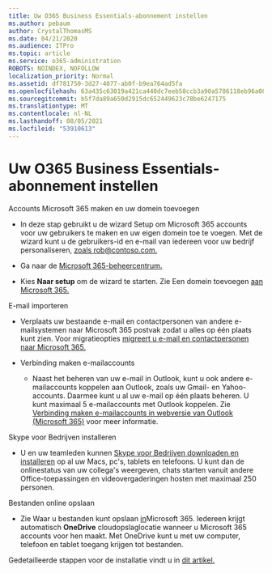 ```yaml
---
title: Uw O365 Business Essentials-abonnement instellen
ms.author: pebaum
author: CrystalThomasMS
ms.date: 04/21/2020
ms.audience: ITPro
ms.topic: article
ms.service: o365-administration
ROBOTS: NOINDEX, NOFOLLOW
localization_priority: Normal
ms.assetid: df781750-3d27-4077-ab0f-b9ea764ad5fa
ms.openlocfilehash: 63a435c63019a421ca440dc7eeb58ccb3a90a5786118eb96a081f60a10e7d0b8
ms.sourcegitcommit: b5f7da89a650d2915dc652449623c78be6247175
ms.translationtype: MT
ms.contentlocale: nl-NL
ms.lasthandoff: 08/05/2021
ms.locfileid: "53910613"
---
```

# <a name="setting-up-your-o365-business-essentials-subscription"></a>Uw O365 Business Essentials-abonnement instellen

Accounts Microsoft 365 maken en uw domein toevoegen
  
- In deze stap gebruikt u de wizard Setup om Microsoft 365 accounts voor uw gebruikers te maken en uw eigen domein toe te voegen. Met de wizard kunt u de gebruikers-id en e-mail van iedereen voor uw bedrijf personaliseren, [zoals rob@contoso.com.](mailto:rob@contoso.com)
    
- Ga naar de [Microsoft 365-beheercentrum.](https://login.partner.microsoftonline.cn/)
    
- Kies **Naar setup** om de wizard te starten. Zie Een domein toevoegen [aan Microsoft 365.](https://docs.microsoft.com/microsoft-365/admin/setup/add-domain)
    
E-mail importeren
  
- Verplaats uw bestaande e-mail en contactpersonen van andere e-mailsystemen naar Microsoft 365 postvak zodat u alles op één plaats kunt zien. Voor migratieopties [migreert u e-mail en contactpersonen naar Microsoft 365.](https://docs.microsoft.com/microsoft-365/admin/setup/migrate-email-and-contacts-admin)
    
- Verbinding maken e-mailaccounts
    
  - Naast het beheren van uw e-mail in Outlook, kunt u ook andere e-mailaccounts koppelen aan Outlook, zoals uw Gmail- en Yahoo-accounts. Daarmee kunt u al uw e-mail op één plaats beheren. U kunt maximaal 5 e-mailaccounts met Outlook koppelen. Zie [Verbinding maken e-mailaccounts in webversie van Outlook (Microsoft 365)](https://support.office.com/Article/Connect-email-accounts-in-Outlook-on-the-web-Office-365-d7012ff0-924f-4f78-8aca-c3912d886c4d) voor meer informatie. 
    
Skype voor Bedrijven installeren
  
- U en uw teamleden kunnen [Skype voor Bedrijven downloaden en installeren](https://support.office.com/Article/download-and-install-Skype-for-Business-8a0d4da8-9d58-44f9-9759-5c8f340cb3fb) op al uw Macs, pc's, tablets en telefoons. U kunt dan de onlinestatus van uw collega's weergeven, chats starten vanuit andere Office-toepassingen en videovergaderingen hosten met maximaal 250 personen.  
    
Bestanden online opslaan
  
- Zie Waar u bestanden kunt opslaan [in](https://support.office.com/article/c7c20284-bc94-47f4-9728-d28e9daf0790.aspx)Microsoft 365. Iedereen krijgt automatisch **OneDrive** cloudopslaglocatie wanneer u Microsoft 365 accounts voor hen maakt. Met OneDrive kunt u met uw computer, telefoon en tablet toegang krijgen tot bestanden. 
    
Gedetailleerde stappen voor de installatie vindt u in [dit artikel.](https://docs.microsoft.com/microsoft-365/admin/setup/setup)
  

